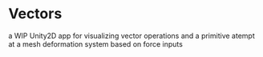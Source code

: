 # Vectors
a WIP Unity2D app for visualizing vector operations and a primitive atempt at a mesh deformation system based on force inputs
